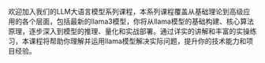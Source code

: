 欢迎加入我们的LLM大语言模型系列课程，本系列课程覆盖从基础理论到高级应用的各个层面，包括最新的llama3模型，你将从llama模型的基础构建、核心算法原理，逐步深入到模型的推理、量化和实战部署。通过详实的讲解和丰富的实操练习，本课程将帮助你理解并运用llama模型解决实际问题，提升你的技术能力和项目经验。
